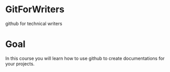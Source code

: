 # GitForWriters
github for technical writers

# Goal
In this course you will learn how to use github to create documentations for your projects. 

